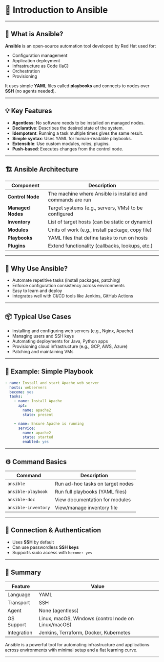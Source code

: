 # 🧰 Introduction to Ansible

---

## 📘 What is Ansible?

**Ansible** is an open-source automation tool developed by Red Hat used for:
- Configuration management
- Application deployment
- Infrastructure as Code (IaC)
- Orchestration
- Provisioning

It uses simple **YAML** files called **playbooks** and connects to nodes over **SSH** (no agents needed).

---

## 💡 Key Features

- **Agentless**: No software needs to be installed on managed nodes.
- **Declarative**: Describes the desired state of the system.
- **Idempotent**: Running a task multiple times gives the same result.
- **Simple syntax**: Uses YAML for human-readable playbooks.
- **Extensible**: Use custom modules, roles, plugins.
- **Push-based**: Executes changes from the control node.

---

## 🏗️ Ansible Architecture

| Component       | Description |
|----------------|-------------|
| **Control Node** | The machine where Ansible is installed and commands are run |
| **Managed Nodes** | Target systems (e.g., servers, VMs) to be configured |
| **Inventory**     | List of target hosts (can be static or dynamic) |
| **Modules**       | Units of work (e.g., install package, copy file) |
| **Playbooks**     | YAML files that define tasks to run on hosts |
| **Plugins**       | Extend functionality (callbacks, lookups, etc.) |

---

## 🧪 Why Use Ansible?

- Automate repetitive tasks (install packages, patching)
- Enforce configuration consistency across environments
- Easy to learn and deploy
- Integrates well with CI/CD tools like Jenkins, GitHub Actions

---

## 📦 Typical Use Cases

- Installing and configuring web servers (e.g., Nginx, Apache)
- Managing users and SSH keys
- Automating deployments for Java, Python apps
- Provisioning cloud infrastructure (e.g., GCP, AWS, Azure)
- Patching and maintaining VMs

---

## 📜 Example: Simple Playbook
```yaml
- name: Install and start Apache web server
  hosts: webservers
  become: yes
  tasks:
    - name: Install Apache
      apt:
        name: apache2
        state: present

    - name: Ensure Apache is running
      service:
        name: apache2
        state: started
        enabled: yes
```

---

## ⚙️ Command Basics

| Command | Description |
|---------|-------------|
| `ansible` | Run ad-hoc tasks on target nodes |
| `ansible-playbook` | Run full playbooks (YAML files) |
| `ansible-doc` | View documentation for modules |
| `ansible-inventory` | View/manage inventory file |

---

## 🔐 Connection & Authentication

- Uses **SSH** by default
- Can use passwordless **SSH keys**
- Supports sudo access with `become: yes`

---

## 🧠 Summary

| Feature | Value |
|---------|-------|
| Language | YAML |
| Transport | SSH |
| Agent | None (agentless) |
| OS Support | Linux, macOS, Windows (control node on Linux/macOS) |
| Integration | Jenkins, Terraform, Docker, Kubernetes |

Ansible is a powerful tool for automating infrastructure and applications across environments with minimal setup and a flat learning curve.

---
